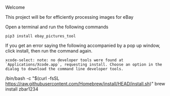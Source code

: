 Welcome

This project will be for efficiently processing images for eBay

Open a terminal and run the following commands

```pip3 install ebay_pictures_tool```

If you get an error saying the following accompanied by a pop up window, click install, then run the command again.

```xcode-select: note: no developer tools were found at `Applications/Xcode.app`, requesting install. Choose an option in the dialog to download the command line developer tools.```


/bin/bash -c "$(curl -fsSL https://raw.githubusercontent.com/Homebrew/install/HEAD/install.sh)"
brew install zbar1234